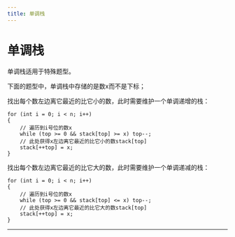 ```yaml
---
title: 单调栈
---
```


# 单调栈

<script type="text/javascript" src="/include/head.js"></script>

单调栈适用于特殊题型。

下面的题型中，单调栈中存储的是数x而不是下标；

找出每个数左边离它最近的比它小的数，此时需要维护一个单调递增的栈：

```
for (int i = 0; i < n; i++)
{
    // 遍历到i号位的数x
    while (top >= 0 && stack[top] >= x) top--;
    // 此处获得x左边离它最近的比它小的数stack[top]
    stack[++top] = x;
}
```

找出每个数左边离它最近的比它大的数，此时需要维护一个单调递减的栈：

```
for (int i = 0; i < n; i++)
{
    // 遍历到i号位的数x
    while (top >= 0 && stack[top] <= x) top--;
    // 此处获得x左边离它最近的比它大的数stack[top]
    stack[++top] = x;
}
```

---

<script type="text/javascript" src="/include/tail.js"></script>
